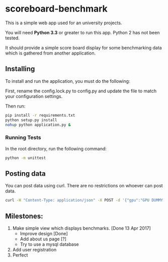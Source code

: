 # scoreboard-benchmark 

This is a simple web app used for an university projects.

You will need **Python 3.3** or greater to run this app.
Python 2 has not been tested.

It should provide a simple score board display
for some benchmarking data which is gathered from another application.

## Installing

To install and run the application, you must do the following:

First, rename the config.lock.py to config.py
and update the file to match your configuration settings.

Then run:

```bash
pip install -r requirements.txt
python setup.py install
nohup python application.py &
```

### Running Tests

In the root directory, run the following command:

```bash
python -m unittest
```

## Posting data

You can post data using curl. There are no restrictions on whoever can post data.

```bash
curl -H "Content-Type: application/json" -X POST -d '{"gpu":"GPU DUMMY TEXT","cpu":"CPU DUMMY TEXT","log":"DETAILED LOG","score": 1}' http://localhost:5000/upload
```

## Milestones:

1. Make simple view which displays benchmarks. [Done 13 Apr 2017]
    * Improve design [Done]
    * Add about us page [?]
    * Try to use a mysql database
2. Add user registration
3. Perfect
